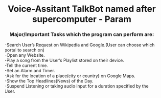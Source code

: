  <h1 align="center">Voice-Assitant TalkBot named after supercomputer - Param </h1>
 
 <h3 align="center">Major/Important Tasks which the program can perform are:</h3>
 -Search User’s Request on Wikipedia and Google.(User can choose which portal to search on)</br>
 -Open any Website.</br>
 -Play a song from the User’s Playlist stored on their device.</br>
 -Tell the current time.</br>
 -Set an Alarm and Timer.</br>
 -Ask for the location of a place(city or country) on Google Maps.</br>
 -Show the Top Headlines(News) of the Day.</br>
 -Suspend Listening or taking audio input for a duration specified by the User.</br>
